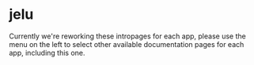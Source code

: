 # jelu

Currently we're reworking these intropages for each app, please use the menu on the left to select other available documentation pages for each app, including this one.

